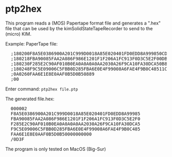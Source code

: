 # ptp2hex

This program reads a (MOS) Papertape format file and generates a ".hex"
file that can be used by the kimSolidStateTapeRecorder to send to the (micro) KIM.

Example:
  PaperTape file:
<pre>
  ;180200F8A5E0386900A201C999D0018A85E020401FD0EDD8A999850CD8
  ;180218FBA90085FAA2A086F986E1201F1F206A1FC913F0D3C5E2F00DBA
  ;180230F285E2C90AF010B0EA0A0A0A0AA2030A26F9CA10FA30DCA50B8B
  ;180248F9C5E09006C5FBB0D285FBA6E0E4F99008A6FAE4F9B0C48511C9
  ;0A0260FAA6E1E8E0AAF0B5D0B50889
  ;00
</pre>

Enter command: ``ptp2hex file.ptp``

  The generated file.hex:
<pre>
  000002
  F8A5E0386900A201C999D0018A85E020401FD0EDD8A99985
  FBA90085FAA2A086F986E1201F1F206A1FC913F0D3C5E2F0
  F285E2C90AF010B0EA0A0A0A0AA2030A26F9CA10FA30DCA5
  F9C5E09006C5FBB0D285FBA6E0E4F99008A6FAE4F9B0C485
  FAA6E1E8E0AAF0B5D0B50000000000
  /0D3F
</pre>

The program is only tested on MacOS (Big-Sur)

